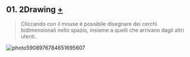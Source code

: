## 01. 2Drawing [+](https://editor.p5js.org/RobertoAlesi/full/TyDXiyUc8)
>Cliccando con il mouse è possibile disegnare dei cerchi bidimensionali nello spazio, insieme a quelli che arrivano dagli altri utenti.  

![photo5908976784651695607](https://user-images.githubusercontent.com/76455356/121272474-59c38e00-c8c6-11eb-8412-d2184024d4ef.jpg)
